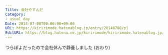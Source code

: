 ```yaml
---
Title: 会社やすんだ
Category:
- usual day
Date: 2014-07-08T00:00:00+09:00
URL: https://kiririmode.hatenablog.jp/entry/20140708/p1
EditURL: https://blog.hatena.ne.jp/kiririmode/kiririmode.hatenablog.jp/atom/entry/8454420450078209408
---
```



つらぽよだったので会社休んで静養しました (おわり)
